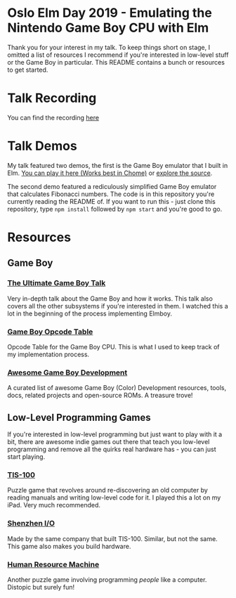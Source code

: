 # Oslo Elm Day 2019 - Emulating the Nintendo Game Boy CPU with Elm

Thank you for your interest in my talk. To keep things short on stage, I omitted a list of resources I recommend if you're interested in low-level stuff or the Game Boy in particular. This README contains a bunch or resources to get started.

# Talk Recording
You can find the recording [here](https://www.youtube.com/watch?v=vI30OvU3QW0)

# Talk Demos
My talk featured two demos, the first is the Game Boy emulator that I built in Elm. [You can play it here (Works best in Chome)](https://malax.github.io/elmboy/) or [explore the source](https://github.com/Malax/elmboy).

The second demo featured a rediculously simplified Game Boy emulator that calculates Fibonacci numbers. The code is in this repository you're currently reading the README of. If you want to run this - just clone this repository, type `npm install` followed by `npm start` and you're good to go.

# Resources
## Game Boy
### [The Ultimate Game Boy Talk](https://www.youtube.com/watch?v=HyzD8pNlpwI)
Very in-depth talk about the Game Boy and how it works. This talk also covers all the other subsystems if you're interested in them. I watched this a lot in the beginning of the process implementing Elmboy.

### [Game Boy Opcode Table](https://max-m.github.io/gb-docs/optables/classic)
Opcode Table for the Game Boy CPU. This is what I used to keep track of my implementation process.

### [Awesome Game Boy Development](https://github.com/gbdev/awesome-gbdev)
A curated list of awesome Game Boy (Color) Development resources, tools, docs, related projects and open-source ROMs. A treasure trove!


## Low-Level Programming Games
If you're interested in low-level programming but just want to play with it a bit, there are awesome indie games out there that teach you low-level programming and remove all the quirks real hardware has - you can just start playing.

### [TIS-100](http://www.zachtronics.com/tis-100/)
Puzzle game that revolves around re-discovering an old computer by reading manuals and writing low-level code for it. I played this a lot on my iPad. Very much recommended.

### [Shenzhen I/O](http://www.zachtronics.com/shenzhen-io/)
Made by the same company that built TIS-100. Similar, but not the same. This game also makes you build hardware.

### [Human Resource Machine](https://tomorrowcorporation.com/humanresourcemachine)
Another puzzle game involving programming _people_ like a computer. Distopic but surely fun!


